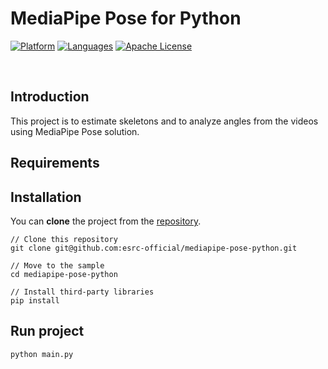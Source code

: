 # MediaPipe Pose for Python

[![Platform](https://img.shields.io/badge/platform-desktop-orange.svg)](https://github.com/esrc-official/mediapipe-pose-python)
[![Languages](https://img.shields.io/badge/language-python-orange.svg)](https://github.com/esrc-official/mediapipe-pose-python)
[![Apache License](https://img.shields.io/badge/license-Apache-brightgreen.svg)](https://github.com/esrc-official/mediapipe-pose-python/blob/master/LICENSE.md)

<br />

## Introduction
This project is to estimate skeletons and to analyze angles from the videos using MediaPipe Pose solution.

## Requirements


## Installation
You can **clone** the project from the [repository](https://github.com/esrc-official/mediapipe-pose-python).

```
// Clone this repository
git clone git@github.com:esrc-official/mediapipe-pose-python.git

// Move to the sample
cd mediapipe-pose-python

// Install third-party libraries
pip install
```

## Run project
```
python main.py
```